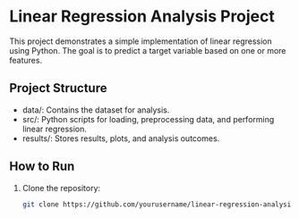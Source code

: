 
# Linear Regression Analysis Project

This project demonstrates a simple implementation of linear regression using Python. The goal is to predict a target variable based on one or more features.

## Project Structure

- data/: Contains the dataset for analysis.
- src/: Python scripts for loading, preprocessing data, and performing linear regression.
- results/: Stores results, plots, and analysis outcomes.

## How to Run

1. Clone the repository:
   ```bash
   git clone https://github.com/yourusername/linear-regression-analysis.git
